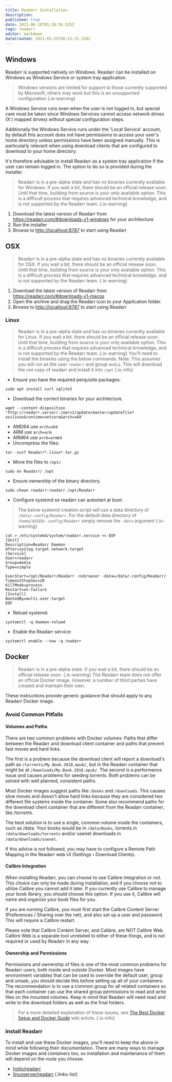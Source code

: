 ```yaml
---
title: Readarr Installation
description: 
published: true
date: 2021-06-10T01:29:36.535Z
tags: readarr
editor: markdown
dateCreated: 2021-05-25T00:22:15.328Z
---
```


## Windows

Readarr is supported natively on Windows. Readarr can be installed on Windows as Windows Service or system tray application.
> Windows versions are limited for support to those currently supported by Microsoft, others may work but this is an unsupported configuration
{.is-warning}

A Windows Service runs even when the user is not logged in, but special care must be taken since Windows Services cannot access network drives (X:\ mapped drives) without special configuration steps.

Additionally the Windows Service runs under the 'Local Service' account, by default this account does not have permissions to access your user's home directory unless permissions have been assigned manually. This is particularly relevant when using download clients that are configured to download to your home directory.

It's therefore advisable to install Readarr as a system tray application if the user can remain logged in. The option to do so is provided during the installer.

> Readarr is in a pre-alpha state and has no binaries currently available for Windows. If you wait a bit, there should be an official release soon. Until that time, building from source is your only available option. This is a difficult process that requires advanced technical knowledge, and is not supported by the Readarr team.
{.is-warning}

1. Download the latest version of Readarr from <https://readarr.com/#downloads-v1-windows> for your architecture
1. Run the installer
1. Browse to <http://localhost:8787> to start using Readarr

## OSX

> Readarr is in a pre-alpha state and has no binaries currently available for OSX. If you wait a bit, there should be an official release soon. Until that time, building from source is your only available option. This is a difficult process that requires advanced technical knowledge, and is not supported by the Readarr team.
{.is-warning}

1. Download the latest version of Readarr from <https://readarr.com/#downloads-v1-macos>
1. Open the archive and drag the Readarr icon to your Application folder.
1. Browse to <http://localhost:8787> to start using Readarr

### Linux

> Readarr is in a pre-alpha state and has no binaries currently available for Linux. If you wait a bit, there should be an official release soon. Until that time, building from source is your only available option. This is a difficult process that requires advanced technical knowledge, and is not supported by the Readarr team.
{.is-warning}
You'll need to install the binaries using the below commands.
> Note: This assumes you will run as the user `readarr` and group `media`.
> This will download the `x64` copy of readarr and install it into `/opt`
{.is-info}

- Ensure you have the required perquisite packages:

```shell
sudo apt install curl sqlite3
```

- Download the correct binaries for your architecture.

```shell
wget --content-disposition 'http://readarr.servarr.com/v1/update/master/updatefile?os=linux&runtime=netcore&arch=x64'
```

- AMD64 use `arch=x64`
- ARM use `arch=arm`
- ARM64 use `arch=arm64`
- Uncompress the files:

```shell
tar -xvzf Readarr*.linux*.tar.gz
```

- Move the files to `/opt/`

```shell
sudo mv Readarr/ /opt
```

- Ensure ownership of the binary directory.

```shell
sudo chown readarr:readarr /opt/Readarr
```

- Configure systemd so readarr can autostart at boot.

> The below systemd creation script will use a data directory of `/data/.config/Readarr`.  For the default data directory of `/home/$USER/.config/Readarr` simply remove the `-data` argument
{.is-warning}

```shell
cat > /etc/systemd/system/readarr.service << EOF
[Unit]
Description=Readarr Daemon
After=syslog.target network.target
[Service]
User=readarr
Group=media
Type=simple

ExecStart=/opt/Readarr/Readarr -nobrowser -data=/data/.config/Readarr/
TimeoutStopSec=20
KillMode=process
Restart=on-failure
[Install]
WantedBy=multi-user.target
EOF
```

- Reload systemd:

```shell
systemctl -q daemon-reload
```

- Enable the Readarr service:

```shell
systemctl enable --now -q readarr
```

## Docker

> Readarr is in a pre-alpha state. If you wait a bit, there should be an official release soon.
{.is-warning}
The Readarr team does not offer an official Docker image. However, a number of third parties have created and maintain their own.

These instructions provide generic guidance that should apply to any Readarr Docker image.

### Avoid Common Pitfalls

#### Volumes and Paths

There are two common problems with Docker volumes: Paths that differ between the Readarr and download client container and paths that prevent fast moves and hard links.

The first is a problem because the download client will report a download's path as `/torrents/My.Book.2018.epub/`, but in the Readarr container that might be at `/downloads/My.Book.2018.epub/`. The second is a performance issue and causes problems for seeding torrents. Both problems can be solved with well planned, consistent paths.

Most Docker images suggest paths like `/books` and `/downloads`. This causes slow moves and doesn't allow hard links because they are considered two different file systems inside the container. Some also recommend paths for the download client container that are different from the Readarr container, like /torrents.

The best solution is to use a single, common volume inside the containers, such as /data. Your books would be in `/data/Books`, torrents in `/data/downloads/torrents` and/or usenet downloads in `/data/downloads/usenet`.

If this advice is not followed, you may have to configure a Remote Path Mapping in the Readarr web UI (Settings › Download Clients).

#### Calibre Integration

When installing Readarr, you can choose to use Calibre integration or not. This choice can only be made during installation, and if you choose not to utilize Calibre you cannot add it later. If you currently use Calibre to manage your book library, you should choose this option. If you use it, Calibre will name and organize your book files for you.

If you are running Calibre, you must first start the Calibre Content Server (Preferences / Sharing over the net), and also set up a user and password. This will require a Calibre restart.

Please note that Calibre Content Server, and Calibre, are NOT Calibre Web. Calibre Web is a separate tool unrelated to either of these things, and is not required or used by Readarr in any way.

#### Ownership and Permissions

Permissions and ownership of files is one of the most common problems for Readarr users, both inside and outside Docker. Most images have environment variables that can be used to override the default user, group and umask, you should decide this before setting up all of your containers. The recommendation is to use a common group for all related containers so that each container can use the shared group permissions to read and write files on the mounted volumes.
Keep in mind that Readarr will need read and write to the download folders as well as the final folders.

> For a more detailed explanation of these issues, see [The Best Docker Setup and Docker Guide](/docker-guide) wiki article.
{.is-info}

### Install Readarr

To install and use these Docker images, you'll need to keep the above in mind while following their documentation. There are many ways to manage Docker images and containers too, so installation and maintenance of them will depend on the route you choose.

- [hotio/readarr](https://hotio.dev/containers/readarr/)
- [linuxserver/readarr](https://docs.linuxserver.io/images/docker-readarr)
{.links-list}
